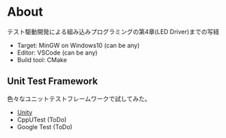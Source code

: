 # About
テスト駆動開発による組み込みプログラミングの第4章(LED Driver)までの写経

- Target: MinGW on Windows10 (can be any)
- Editor: VSCode (can be any)
- Build tool: CMake

## Unit Test Framework
色々なユニットテストフレームワークで試してみた。

- [Unity](./Unity)
- CppUTest (ToDo)
- Google Test (ToDo)
